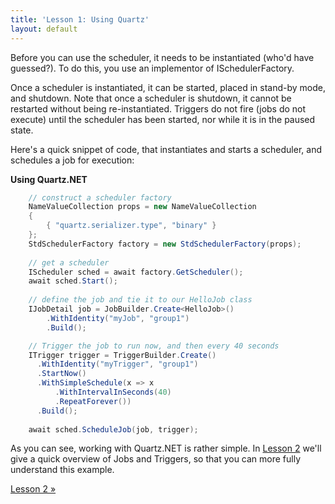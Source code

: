 ```yaml
---
title: 'Lesson 1: Using Quartz'
layout: default
---
```


Before you can use the scheduler, it needs to be instantiated (who'd have guessed?).
To do this, you use an implementor of ISchedulerFactory.

Once a scheduler is instantiated, it can be started, placed in stand-by mode, and shutdown.
Note that once a scheduler is shutdown, it cannot be restarted without being re-instantiated.
Triggers do not fire (jobs do not execute) until the scheduler has been started, nor while it is
in the paused state.

Here's a quick snippet of code, that instantiates and starts a scheduler, and schedules a job for execution:

__Using Quartz.NET__

```c#
    // construct a scheduler factory
    NameValueCollection props = new NameValueCollection
    {
        { "quartz.serializer.type", "binary" }
    };
    StdSchedulerFactory factory = new StdSchedulerFactory(props);
    
    // get a scheduler
    IScheduler sched = await factory.GetScheduler();
    await sched.Start();
    
	// define the job and tie it to our HelloJob class
	IJobDetail job = JobBuilder.Create<HelloJob>()
		.WithIdentity("myJob", "group1")
		.Build();

	// Trigger the job to run now, and then every 40 seconds
	ITrigger trigger = TriggerBuilder.Create()
      .WithIdentity("myTrigger", "group1")
      .StartNow()
      .WithSimpleSchedule(x => x
          .WithIntervalInSeconds(40)
          .RepeatForever())
      .Build();
	  
    await sched.ScheduleJob(job, trigger);
```

As you can see, working with Quartz.NET is rather simple. In [Lesson 2](jobs-and-triggers.html) we'll give a quick overview of Jobs and Triggers, so that you can more fully understand this example.

[Lesson 2 &raquo;](jobs-and-triggers.html)

